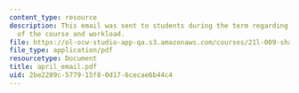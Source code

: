 ```yaml
---
content_type: resource
description: This email was sent to students during the term regarding the status
  of the course and workload.
file: https://ol-ocw-studio-app-qa.s3.amazonaws.com/courses/21l-009-shakespeare-spring-2004/2be2289c577915f80d176cecae6b44c4_april_email.pdf
file_type: application/pdf
resourcetype: Document
title: april_email.pdf
uid: 2be2289c-5779-15f8-0d17-6cecae6b44c4
---
```

